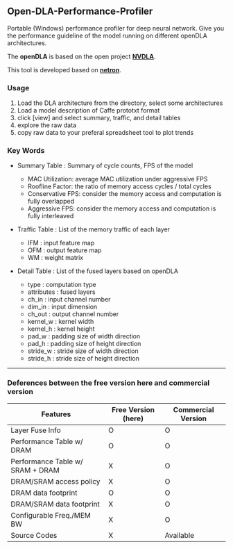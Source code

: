 ## Open-DLA-Performance-Profiler

Portable (Windows) performance profiler for deep neural network. Give you the performance guideline of the model running on different openDLA architectures.

The **openDLA** is based on the open project [**NVDLA**](http://nvdla.org/index.html).

This tool is developed based on [**netron**](https://github.com/lutzroeder/netron).

### Usage
 1. Load the DLA architecture from the directory, select some architectures
 2. Load a model description of Caffe prototxt format
 3. click [view] and select summary, traffic, and detail tables
 4. explore the raw data
 5. copy raw data to your preferal spreadsheet tool to plot trends

### Key Words
- Summary Table :  Summary of cycle counts, FPS of the model
  - MAC Utilization: average MAC utilization under aggressive FPS
  - Roofline Factor: the ratio of memory access cycles / total cycles
  - Conservative FPS: consider the memory access and computation is fully overlapped 
  - Aggressive FPS: consider the memory access and computation is fully interleaved

- Traffic Table : List of the memory traffic of each layer
  - IFM	: input feature map
  - OFM	: output feature map
  - WM : weight matrix

- Detail Table : List of the fused layers based on openDLA
  - type	:  computation type
  - attributes	: 	fused layers
  - ch_in	: input channel number
  - dim_in	: 	input dimension
  - ch_out	: 	output channel number
  - kernel_w	: 	kernel width
  - kernel_h	: 	kernel height
  - pad_w	: padding size of width direction
  - pad_h	: padding size of height direction
  - stride_w	:  stride size of width direction
  - stride_h	:  stride size of height direction
  
  
---------------------------------

### Deferences between the free version here and commercial version

| Features | Free Version (here) | Commercial Version |
| ------   | -----------  | ------------------ |
| Layer Fuse Info  | O | O |
| Performance Table w/ DRAM          | O | O |
| Performance Table w/ SRAM + DRAM   | X | O |
| DRAM/SRAM access policy | X | O |
| DRAM data footprint | O | O |
| DRAM/SRAM data footprint | X | O |
| Configurable Freq./MEM BW | X | O |
| Source Codes | X | Available |
